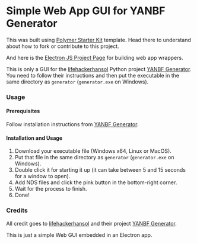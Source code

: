 # Simple Web App GUI for YANBF Generator


This was built using [Polymer Starter Kit](https://github.com/Polymer/polymer-starter-kit) template. Head there to understand about how to fork or contribute to this project.

And here is the [Electron JS Project Page](https://www.electronjs.org/) for building web app wrappers.

This is only a GUI for the [lifehackerhansol](https://github.com/lifehackerhansol) Python project [YANBF Generator](https://github.com/lifehackerhansol/YANBF). You need to follow their instructions and then put the executable in the same directory as `generator` (`generator.exe` on Windows).


### Usage

#### Prerequisites

Follow installation instructions from [YANBF Generator](https://github.com/lifehackerhansol/YANBF).


#### Installation and Usage

1. Download your executable file (Windows x64, Linux or MacOS).
1. Put that file in the same directory as `generator` (`generator.exe` on Windows).
1. Double click it for starting it up (it can take between 5 and 15 seconds for a window to open).
1. Add NDS files and click the pink button in the bottom-right corner.
1. Wait for the process to finish.
1. Done!


### Credits

All credit goes to [lifehackerhansol](https://github.com/lifehackerhansol) and their project [YANBF Generator](https://github.com/lifehackerhansol/YANBF).

This is just a simple Web GUI embedded in an Electron app.
